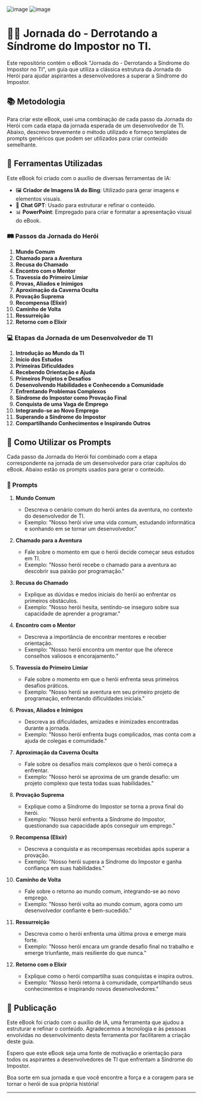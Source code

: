 ![image](https://github.com/fernanda-avila/ebook-jornada-heroi/assets/153337144/1b135330-c9cf-4759-b5f7-dcea5e65d26d)
![image](https://github.com/fernanda-avila/ebook-jornada-heroi/assets/153337144/f362aa37-2ab7-4298-b737-6e24c0d37451)


# 🦸‍♂️ Jornada do <DEV/> - Derrotando a Síndrome do Impostor no TI.​
Este repositório contém o eBook "Jornada do <DEV/> - Derrotando a Síndrome do Impostor no TI", um guia que utiliza a clássica estrutura da Jornada do Herói para ajudar aspirantes a desenvolvedores a superar a Síndrome do Impostor. 

## 📚 Metodologia

Para criar este eBook, usei uma combinação de cada passo da Jornada do Herói com cada etapa da jornada esperada de um desenvolvedor de TI. Abaixo, descrevo brevemente o método utilizado e forneço templates de prompts genéricos que podem ser utilizados para criar conteúdo semelhante.

## 📢 Ferramentas Utilizadas

Este eBook foi criado com o auxílio de diversas ferramentas de IA:

- 🖼️ **Criador de Imagens IA do Bing**: Utilizado para gerar imagens e elementos visuais.
- 💬 **Chat GPT**: Usado para estruturar e refinar o conteúdo.
- 📊 **PowerPoint**: Empregado para criar e formatar a apresentação visual do eBook.

### 🛤️ Passos da Jornada do Herói

1. **Mundo Comum**
2. **Chamado para a Aventura**
3. **Recusa do Chamado**
4. **Encontro com o Mentor**
5. **Travessia do Primeiro Limiar**
6. **Provas, Aliados e Inimigos**
7. **Aproximação da Caverna Oculta**
8. **Provação Suprema**
9. **Recompensa (Elixir)**
10. **Caminho de Volta**
11. **Ressurreição**
12. **Retorno com o Elixir**

### 💻 Etapas da Jornada de um Desenvolvedor de TI

1. **Introdução ao Mundo da TI**
2. **Início dos Estudos**
3. **Primeiras Dificuldades**
4. **Recebendo Orientação e Ajuda**
5. **Primeiros Projetos e Desafios**
6. **Desenvolvendo Habilidades e Conhecendo a Comunidade**
7. **Enfrentando Problemas Complexos**
8. **Síndrome do Impostor como Provação Final**
9. **Conquista de uma Vaga de Emprego**
10. **Integrando-se ao Novo Emprego**
11. **Superando a Síndrome do Impostor**
12. **Compartilhando Conhecimentos e Inspirando Outros**

## 📝 Como Utilizar os Prompts

Cada passo da Jornada do Herói foi combinado com a etapa correspondente na jornada de um desenvolvedor para criar capítulos do eBook. Abaixo estão os prompts usados para gerar o conteúdo.

### 📌 Prompts

1. **Mundo Comum**
   - Descreva o cenário comum do herói antes da aventura, no contexto do desenvolvedor de TI.
   - Exemplo: "Nosso herói vive uma vida comum, estudando informática e sonhando em se tornar um desenvolvedor."

2. **Chamado para a Aventura**
   - Fale sobre o momento em que o herói decide começar seus estudos em TI.
   - Exemplo: "Nosso herói recebe o chamado para a aventura ao descobrir sua paixão por programação."

3. **Recusa do Chamado**
   - Explique as dúvidas e medos iniciais do herói ao enfrentar os primeiros obstáculos.
   - Exemplo: "Nosso herói hesita, sentindo-se inseguro sobre sua capacidade de aprender a programar."

4. **Encontro com o Mentor**
   - Descreva a importância de encontrar mentores e receber orientação.
   - Exemplo: "Nosso herói encontra um mentor que lhe oferece conselhos valiosos e encorajamento."

5. **Travessia do Primeiro Limiar**
   - Fale sobre o momento em que o herói enfrenta seus primeiros desafios práticos.
   - Exemplo: "Nosso herói se aventura em seu primeiro projeto de programação, enfrentando dificuldades iniciais."

6. **Provas, Aliados e Inimigos**
   - Descreva as dificuldades, amizades e inimizades encontradas durante a jornada.
   - Exemplo: "Nosso herói enfrenta bugs complicados, mas conta com a ajuda de colegas e comunidade."

7. **Aproximação da Caverna Oculta**
   - Fale sobre os desafios mais complexos que o herói começa a enfrentar.
   - Exemplo: "Nosso herói se aproxima de um grande desafio: um projeto complexo que testa todas suas habilidades."

8. **Provação Suprema**
   - Explique como a Síndrome do Impostor se torna a prova final do herói.
   - Exemplo: "Nosso herói enfrenta a Síndrome do Impostor, questionando sua capacidade após conseguir um emprego."

9. **Recompensa (Elixir)**
   - Descreva a conquista e as recompensas recebidas após superar a provação.
   - Exemplo: "Nosso herói supera a Síndrome do Impostor e ganha confiança em suas habilidades."

10. **Caminho de Volta**
    - Fale sobre o retorno ao mundo comum, integrando-se ao novo emprego.
    - Exemplo: "Nosso herói volta ao mundo comum, agora como um desenvolvedor confiante e bem-sucedido."

11. **Ressurreição**
    - Descreva como o herói enfrenta uma última prova e emerge mais forte.
    - Exemplo: "Nosso herói encara um grande desafio final no trabalho e emerge triunfante, mais resiliente do que nunca."

12. **Retorno com o Elixir**
    - Explique como o herói compartilha suas conquistas e inspira outros.
    - Exemplo: "Nosso herói retorna à comunidade, compartilhando seus conhecimentos e inspirando novos desenvolvedores."

## 📢 Publicação

Este eBook foi criado com o auxílio de IA, uma ferramenta que ajudou a estruturar e refinar o conteúdo. Agradecemos a tecnologia e às pessoas envolvidas no desenvolvimento desta ferramenta por facilitarem a criação deste guia.

Espero que este eBook seja uma fonte de motivação e orientação para todos os aspirantes a desenvolvedores de TI que enfrentam a Síndrome do Impostor.

Boa sorte em sua jornada e que você encontre a força e a coragem para se tornar o herói de sua própria história!

---





